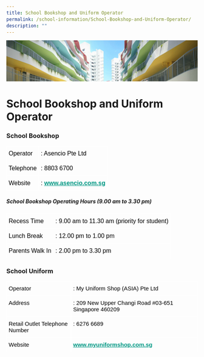 ```yaml
---
title: School Bookshop and Uniform Operator
permalink: /school-information/School-Bookshop-and-Uniform-Operator/
description: ""
---
```

![](/images/SchoolInformation.jpg)


School Bookshop and Uniform Operator
====================================

### School Bookshop

<style type="text/css">
.tg  {border-collapse:collapse;border-spacing:0;}
.tg td{border-color:black;border-style:solid;border-width:1px;font-family:Arial, sans-serif;font-size:14px;
  overflow:hidden;padding:10px 5px;word-break:normal;}
.tg th{border-color:black;border-style:solid;border-width:1px;font-family:Arial, sans-serif;font-size:14px;
  font-weight:normal;overflow:hidden;padding:10px 5px;word-break:normal;}
.tg .tg-czno{border-color:#ffffff;font-size:16px;text-align:left;vertical-align:top}
</style>
<table class="tg">
<thead>
  <tr>
    <th class="tg-czno"><span style="font-weight:400;color:#000">Operator</span></th>
    <th class="tg-czno"><span style="font-weight:400;color:#000">: Asencio Pte Ltd</span></th>
  </tr>
</thead>
<tbody>
  <tr>
    <td class="tg-czno"><span style="font-weight:400;color:#000">Telephone</span></td>
    <td class="tg-czno"><span style="font-weight:400;color:#000">: 8803 6700</span></td>
  </tr>
  <tr>
    <td class="tg-czno"><span style="font-weight:400;color:#000">Website</span></td>
    <td class="tg-czno"><span style="font-weight:400;color:#000">:</span> <a href="http://www.asencio.com.sg/"><span style="font-weight:600;text-decoration:underline;color:#009783">www.asencio.com.sg</span></a></td>
  </tr>
</tbody>
</table>

##### School Bookshop Operating Hours (9.00 am to 3.30 pm)

<style type="text/css">
.tg  {border-collapse:collapse;border-spacing:0;}
.tg td{border-color:black;border-style:solid;border-width:1px;font-family:Arial, sans-serif;font-size:14px;
  overflow:hidden;padding:10px 5px;word-break:normal;}
.tg th{border-color:black;border-style:solid;border-width:1px;font-family:Arial, sans-serif;font-size:14px;
  font-weight:normal;overflow:hidden;padding:10px 5px;word-break:normal;}
.tg .tg-czno{border-color:#ffffff;font-size:16px;text-align:left;vertical-align:top}
</style>
<table class="tg">
<thead>
  <tr>
    <th class="tg-czno"><span style="font-weight:400;color:#000">Recess Time</span></th>
    <th class="tg-czno"><span style="font-weight:400;color:#000">:  9.00 am to 11.30 am (priority for student)</span></th>
  </tr>
</thead>
<tbody>
  <tr>
    <td class="tg-czno"><span style="font-weight:400;color:#000">Lunch Break</span></td>
    <td class="tg-czno"><span style="font-weight:400;color:#000">: 12.00 pm to 1.00 pm </span></td>
  </tr>
  <tr>
    <td class="tg-czno"><span style="font-weight:400;color:#000">Parents Walk In</span></td>
    <td class="tg-czno"><span style="font-weight:400;color:#000">: 2.00 pm to 3.30 pm </span></td>
  </tr>
</tbody>
</table>

### School Uniform

<style type="text/css">
.tg  {border-collapse:collapse;border-spacing:0;}
.tg td{border-color:black;border-style:solid;border-width:1px;font-family:Arial, sans-serif;font-size:14px;
  overflow:hidden;padding:10px 5px;word-break:normal;}
.tg th{border-color:black;border-style:solid;border-width:1px;font-family:Arial, sans-serif;font-size:14px;
  font-weight:normal;overflow:hidden;padding:10px 5px;word-break:normal;}
.tg .tg-kp6f{border-color:#ffffff;color:#009783;font-size:15px;font-weight:bold;text-align:left;text-decoration:underline;
  vertical-align:top}
.tg .tg-uxdp{border-color:#ffffff;font-size:15px;text-align:left;vertical-align:top}
</style>
<table class="tg">
<thead>
  <tr>
    <th class="tg-uxdp"><span style="font-weight:400;color:#000">Operator</span></th>
    <th class="tg-uxdp"><span style="font-weight:400;color:#000">: My Uniform Shop (ASIA) Pte Ltd</span></th>
  </tr>
</thead>
<tbody>
  <tr>
    <td class="tg-uxdp"><span style="font-weight:400;color:#000">Address</span></td>
    <td class="tg-uxdp"><span style="font-weight:400;color:#000">: 209 New Upper Changi Road #03-651 Singapore 460209</span></td>
  </tr>
  <tr>
    <td class="tg-uxdp"><span style="font-weight:400;color:#000">Retail Outlet Telephone Number</span></td>
    <td class="tg-uxdp"><span style="font-weight:400;color:#000">: 6276 6689</span></td>
  </tr>
  <tr>
    <td class="tg-uxdp"><span style="font-weight:400;color:#000">Website</span></td>
    <td class="tg-kp6f"><a href="https://www.myuniformshop.com.sg/"><span style="font-weight:600;text-decoration:underline;color:#009783">www.myuniformshop.com.sg</span></a></td>
  </tr>
</tbody>
</table>